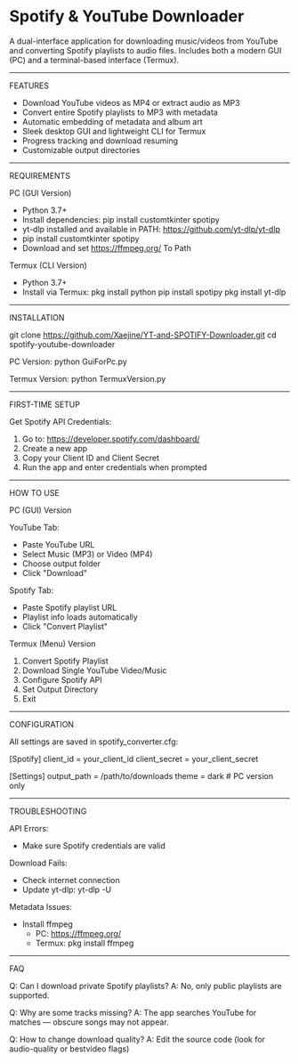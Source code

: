 # Spotify & YouTube Downloader

A dual-interface application for downloading music/videos from YouTube and converting Spotify playlists to audio files. Includes both a modern GUI (PC) and a terminal-based interface (Termux).


---

FEATURES
- Download YouTube videos as MP4 or extract audio as MP3
- Convert entire Spotify playlists to MP3 with metadata
- Automatic embedding of metadata and album art
- Sleek desktop GUI and lightweight CLI for Termux
- Progress tracking and download resuming
- Customizable output directories

---

REQUIREMENTS

PC (GUI Version)
- Python 3.7+
- Install dependencies:
  pip install customtkinter spotipy
- yt-dlp installed and available in PATH:
  https://github.com/yt-dlp/yt-dlp
- pip install customtkinter spotipy
- Download and set https://ffmpeg.org/ To Path


Termux (CLI Version)
- Python 3.7+
- Install via Termux:
  pkg install python
  pip install spotipy
  pkg install yt-dlp

---

INSTALLATION

git clone https://github.com/Xaejine/YT-and-SPOTIFY-Downloader.git
cd spotify-youtube-downloader

PC Version:
python GuiForPc.py

Termux Version:
python TermuxVersion.py

---

FIRST-TIME SETUP

Get Spotify API Credentials:
1. Go to: https://developer.spotify.com/dashboard/
2. Create a new app
3. Copy your Client ID and Client Secret
4. Run the app and enter credentials when prompted

---

HOW TO USE

PC (GUI) Version

YouTube Tab:
- Paste YouTube URL
- Select Music (MP3) or Video (MP4)
- Choose output folder
- Click "Download"

Spotify Tab:
- Paste Spotify playlist URL
- Playlist info loads automatically
- Click "Convert Playlist"

Termux (Menu) Version

1. Convert Spotify Playlist
2. Download Single YouTube Video/Music
3. Configure Spotify API
4. Set Output Directory
5. Exit

---

CONFIGURATION

All settings are saved in spotify_converter.cfg:

[Spotify]
client_id = your_client_id
client_secret = your_client_secret

[Settings]
output_path = /path/to/downloads
theme = dark  # PC version only

---

TROUBLESHOOTING

API Errors:
- Make sure Spotify credentials are valid

Download Fails:
- Check internet connection
- Update yt-dlp: yt-dlp -U

Metadata Issues:
- Install ffmpeg
  - PC: https://ffmpeg.org/
  - Termux: pkg install ffmpeg

---

FAQ

Q: Can I download private Spotify playlists?
A: No, only public playlists are supported.

Q: Why are some tracks missing?
A: The app searches YouTube for matches — obscure songs may not appear.

Q: How to change download quality?
A: Edit the source code (look for audio-quality or bestvideo flags)
